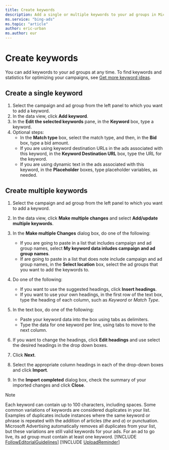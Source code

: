 ```yaml
---
title: Create keywords
description: Add a single or multiple keywords to your ad groups in Microsoft Advertising Editor.
ms.service: "bing-ads"
ms.topic: "article"
author: eric-urban
ms.author: eur
---
```


# Create keywords

You can add keywords to your ad groups at any time. To find keywords and statistics for optimizing your campaigns, see [Get more keyword ideas](./hlp_BAE_PROC_GetMoreKeywordIdeas.md).

## Create a single keyword
1. Select the campaign and ad group from the left panel to which you want to add a keyword.
1. In the data view, click **Add keyword**.
1. In the **Edit the selected keywords** pane, in the **Keyword** box, type a keyword.
1. Optional steps:
   - In the **Match type** box, select the match type, and then, in the **Bid** box, type a bid amount.
   - If you are using keyword destination URLs in the ads associated with this keyword, in the **Keyword Destination URL** box, type the URL for the keyword.
   - If you are using dynamic text in the ads associated with this keyword, in the **Placeholder** boxes, type placeholder variables, as needed.

## Create multiple keywords
1. Select the campaign and ad group from the left panel to which you want to add a keyword.
1. In the data view, click **Make multiple changes** and select **Add/update multiple keywords**.
1. In the **Make multiple Changes** dialog box, do one of the following:
   - If you are going to paste in a list that includes campaign and ad group names, select **My keyword data inludes campaign and ad group names**.
   - If are going to paste in a list that does note include campaign and ad group names, in the **Select location** box, select the ad groups that you want to add the keywords to.

1. Do one of the following:
   - If you want to use the suggested headings, click **Insert headings**.
   - If you want to use your own headings, in the first row of the text box, type the heading of each column, such as *Keyword* or *Match Type*.

1. In the text box, do one of the following:
   - Paste your keyword data into the box using tabs as delimiters.
   - Type the data for one keyword per line, using tabs to move to the next column.

1. If you want to change the headings, click **Edit headings** and use select the desired headings in the drop down boxes.
1. Click **Next**.
1. Select the appropriate column headings in each of the drop-down boxes and click **Import**.
1. In the **Import completed** dialog box, check the summary of your imported changes and click **Close**.

> [!NOTE]
> Each keyword can contain up to 100 characters, including spaces.
> Some common variations of keywords are considered duplicates in your list. Examples of duplicates include instances where the same keyword or phrase is repeated with the addition of articles (*the* and *a*) or punctuation. Microsoft Advertising automatically removes all duplicates from your list, but these variations are still valid keywords for your ads.
> For an ad to go live, its ad group must contain at least one keyword. [!INCLUDE [FollowEditorialGuidelines](./includes/FollowEditorialGuidelines.md)]
> [!INCLUDE [UploadReminder](./includes/UploadReminder.md)]


